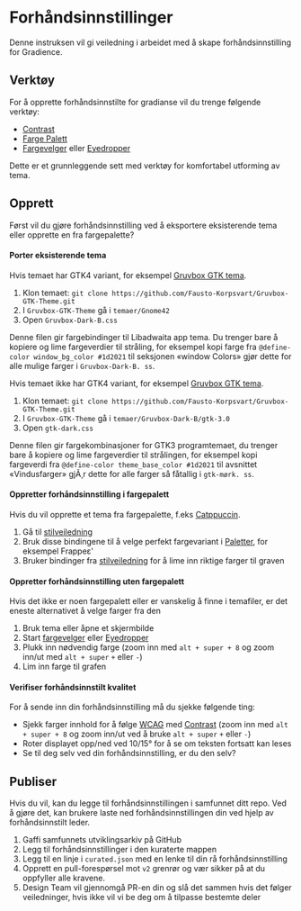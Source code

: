 # Forhåndsinnstillinger

Denne instruksen vil gi veiledning i arbeidet med å skape forhåndsinnstilling for Gradience.

## Verktøy

For å opprette forhåndsinnstilte for gradianse vil du trenge følgende verktøy:

- [Contrast](https://flathub.org/apps/details/org.gnome.design.Contrast)
- [Farge Palett](https://flathub.org/apps/details/org.gnome.design.Palette)
- [Fargevelger](https://extensions.gnome.org/extension/3396/color-picker) eller [Eyedropper](https://github.com/FineFindus/eyedropper)

Dette er et grunnleggende sett med verktøy for komfortabel utforming av tema.

## Opprett

Først vil du gjøre forhåndsinnstilling ved å eksportere eksisterende tema eller opprette en fra fargepalette?

#### Porter eksisterende tema

Hvis temaet har GTK4 variant, for eksempel [Gruvbox GTK tema](https://github.com/Fausto-Korpsvart/Gruvbox-GTK-Theme).

1. Klon temaet: `git clone https://github.com/Fausto-Korpsvart/Gruvbox-GTK-Theme.git`
2. I `Gruvbox-GTK-Theme` gå i `temaer/Gnome42`
3. Open `Gruvbox-Dark-B.css`

Denne filen gir fargebindinger til Libadwaita app tema. Du trenger bare å kopiere og lime fargeverdier til stråling, for eksempel kopi farge fra `@define-color window_bg_color #1d2021` til seksjonen «window Colors» gjør dette for alle mulige farger i `Gruvbox-Dark-B. ss`.

Hvis temaet ikke har GTK4 variant, for eksempel [Gruvbox GTK tema](https://github.com/Fausto-Korpsvart/Gruvbox-GTK-Theme).

1. Klon temaet: `git clone https://github.com/Fausto-Korpsvart/Gruvbox-GTK-Theme.git`
2. I `Gruvbox-GTK-Theme` gå i `temaer/Gruvbox-Dark-B/gtk-3.0`
3. Open `gtk-dark.css`

Denne filen gir fargekombinasjoner for GTK3 programtemaet, du trenger bare å kopiere og lime fargeverdier til strålingen, for eksempel kopi fargeverdi fra `@define-color theme_base_color #1d2021` til avsnittet «Vindusfarger» gjÃ¸r dette for alle farger så fåtallig i `gtk-mørk. ss`.

#### Oppretter forhåndsinnstilling i fargepalett

Hvis du vil opprette et tema fra fargepalette, f.eks [Catppuccin](https://github.com/catppuccin/catppuccin).

1. Gå til [stilveiledning](https://github.com/catppuccin/catppuccin/blob/main/docs/style-guide.md)
2. Bruk disse bindingene til å velge perfekt fargevariant i [Paletter](https://github.com/catppuccin/catppuccin#-palettes), for eksempel Frappeε'
3. Bruker bindinger fra [stilveiledning](https://github.com/catppuccin/catppuccin/blob/main/docs/style-guide.md) for å lime inn riktige farger til graven

#### Oppretter forhåndsinnstilling uten fargepalett

Hvis det ikke er noen fargepalett eller er vanskelig å finne i temafiler, er det eneste alternativet å velge farger fra den

1. Bruk tema eller åpne et skjermbilde
2. Start [fargevelger](https://extensions.gnome.org/extension/3396/color-picker) eller [Eyedropper](https://github.com/FineFindus/eyedropper)
3. Plukk inn nødvendig farge (zoom inn med `alt + super + 8` og zoom inn/ut med `alt + super` `+` eller `-`)
4. Lim inn farge til grafen

#### Verifiser forhåndsinnstilt kvalitet

For å sende inn din forhåndsinnstilling må du sjekke følgende ting:

- Sjekk farger innhold for å følge [WCAG](https://www.w3.org/WAI/standards-guidelines/wcag) med [Contrast](https://flathub.org/apps/details/org.gnome.design.Contrast) (zoom inn med `alt + super + 8` og zoom inn/ut ved å bruke `alt + super` `+` eller `-`)
- Roter displayet opp/ned ved 10/15° for å se om teksten fortsatt kan leses
- Se til deg selv ved din forhåndsinnstilling, er du den selv?

## Publiser

Hvis du vil, kan du legge til forhåndsinnstillingen i samfunnet ditt repo. Ved å gjøre det, kan brukere laste ned forhåndsinnstillingen din ved hjelp av forhåndsinnstilt leder.

1. Gaffi samfunnets utviklingsarkiv på GitHub
2. Legg til forhåndsinnstillinger i den kuraterte mappen
3. Legg til en linje i `curated.json` med en lenke til din rå forhåndsinnstilling
4. Opprett en pull-forespørsel mot `v2` grenrør og vær sikker på at du oppfyller alle kravene.
5. Design Team vil gjennomgå PR-en din og slå det sammen hvis det følger veiledninger, hvis ikke vil vi be deg om å tilpasse bestemte deler
